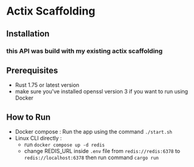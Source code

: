 
# Actix Scaffolding

## Installation

### this API was build with my existing actix scaffolding

## Prerequisites
-   Rust 1.75 or latest version  
-   make sure you've installed openssl version 3 if you want to run using Docker

## How to Run
- Docker compose : Run the app using the command ``./start.sh``  
- Linux CLI directly : 
    - run ```docker compose up -d redis```
    - change REDIS_URL inside ```.env``` file from ``redis://redis:6378`` to ```redis://localhost:6378``` then run command ```cargo run```

